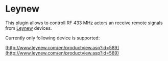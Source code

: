 # Leynew

This plugin allows to controll RF 433 MHz actors an receive remote signals from [Leynew](http://www.leynew.com/en/)
devices.

Currently only following device is supported:

[http://www.leynew.com/en/productview.asp?id=589](http://www.leynew.com/en/productview.asp?id=589)

